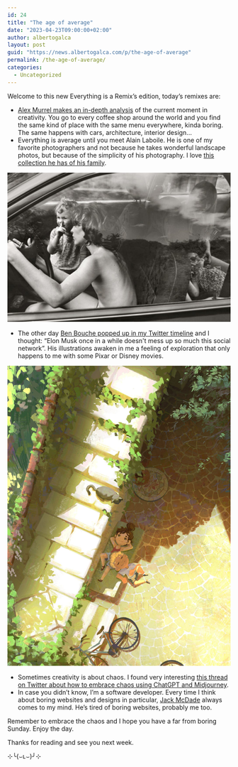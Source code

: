 ```yaml
---
id: 24
title: "The age of average"
date: "2023-04-23T09:00:00+02:00"
author: albertogalca
layout: post
guid: "https://news.albertogalca.com/p/the-age-of-average"
permalink: /the-age-of-average/
categories:
  - Uncategorized
---
```


Welcome to this new Everything is a Remix’s edition, today’s remixes are:

- [Alex Murrel makes an in-depth analysis](https://www.alexmurrell.co.uk/articles/the-age-of-average?utm_source=everythingisaremix&utm_medium=email&utm_campaign=newsletter-no-01) of the current moment in creativity. You go to every coffee shop around the world and you find the same kind of place with the same menu everywhere, kinda boring. The same happens with cars, architecture, interior design…
- Everything is average until you meet Alain Laboile. He is one of my favorite photographers and not because he takes wonderful landscape photos, but because of the simplicity of his photography. I love [this collection he has of his family](https://laboile.com/la-famille?utm_source=everythingisaremix&utm_medium=email&utm_campaign=newsletter-no-01).

![](/assets/images/posts/2024/01/https3A2F2Fsubstack-post-media.s3.amazonaws.com2Fpublic2Fimages2F6c28de4c-5460-4a5f-8c4b-6bbf3ce20f47_1024x683.jpg)

- The other day [Ben Bouche popped up in my Twitter timeline](https://twitter.com/RoucheBen/status/1645787218638942208?ref=albertogalca.com) and I thought: “Elon Musk once in a while doesn't mess up so much this social network”. His illustrations awaken in me a feeling of exploration that only happens to me with some Pixar or Disney movies.

![Imagen](/assets/images/posts/2024/01/https3A2F2Fsubstack-post-media.s3.amazonaws.com2Fpublic2Fimages2Fd59c9cad-7259-4945-8ff6-287c1f7c05ab_1753x2350.jpg "Imagen")

- Sometimes creativity is about chaos. I found very interesting [this thread on Twitter about how to embrace chaos using ChatGPT and Midjourney](https://twitter.com/bl_artcult/status/1644413172521250817?ref=albertogalca.com).
- In case you didn’t know, I’m a software developer. Every time I think about boring websites and designs in particular, [Jack McDade](https://jackmcdade.com/?utm_source=everythingisaremix&utm_medium=email&utm_campaign=newsletter-no-01) always comes to my mind. He’s tired of boring websites, probably me too.

Remember to embrace the chaos and I hope you have a far from boring Sunday. Enjoy the day.

Thanks for reading and see you next week.

⊹╰(⌣ʟ⌣)╯⊹
